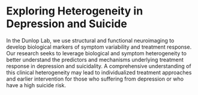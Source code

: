 ---
---

# Exploring Heterogeneity in Depression and Suicide

In the Dunlop Lab, we use structural and functional neuroimaging to develop biological markers of symptom variability and treatment response. Our research seeks to leverage biological and symptom heterogeneity to better understand the predictors and mechanisms underlying treatment response in depression and suicidality. A comprehensive understanding of this clinical heterogeneity may lead to individualized treatment approaches and earlier intervention for those who suffering from depression or who have a high suicide risk.
